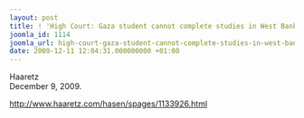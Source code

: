 ```yaml
---
layout: post
title: ! 'High Court: Gaza student cannot complete studies in West Bank '
joomla_id: 1114
joomla_url: high-court-gaza-student-cannot-complete-studies-in-west-bank-
date: 2009-12-11 12:04:31.000000000 +01:00
---
```

<p>Haaretz<br />December 9, 2009.</p>
<p><a href="http://www.haaretz.com/hasen/spages/1133926.html">http://www.haaretz.com/hasen/spages/1133926.html</a></p>
